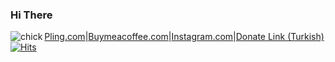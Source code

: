 ### Hi There
<img src="https://github.com/m3tozz/m3tozz/assets/79897762/360622fa-fe21-4987-b914-7810cb9f17b7" alt="chick" align="left" /><a href="https://www.pling.com/u/m3tozz/products">Pling.com</a>|<a href="https://www.buymeacoffee.com/m3tozz/">Buymeacoffee.com</a>|<a href="https://www.instagram.com/metinzuhree/">Instagram.com</a>|<a href="https://kreosus.com/m3tozzch4rm">Donate Link (Turkish) [![Hits](https://hits.sh/github.com/m3tozz.svg)](https://hits.sh/github.com/m3tozz/)
